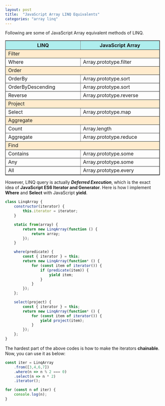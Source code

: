 ```yaml
---
layout: post
title:  "JavaScript Array LINQ Equivalents"
categories: "array linq"
---
```


Following are some of JavaScript Array equivalent methods of LINQ.

<table border="1" cellspacing="5" cellpadding="5" style="margin-bottom: 10px;">
	<tr bgcolor="AFEEEE">
		<th width="300">LINQ</th>
		<th width="300">JavaScript Array</th>
	</tr>
	<tr>
		<td colspan="2" bgcolor="FFEBCD">Filter</td>
	</tr>
	<tr>
		<td>Where</td>
		<td>Array.prototype.filter</td>
	</tr>
	<tr>
		<td colspan="2" bgcolor="FFEBCD">Order</td>
	</tr>
	<tr>
		<td>OrderBy</td>
		<td>Array.prototype.sort</td>
	</tr>
	<tr>
		<td>OrderByDescending</td>
		<td>Array.prototype.sort</td>
	</tr>
	<tr>
		<td>Reverse</td>
		<td>Array.prototype.reverse</td>
	</tr>
	<tr>
		<td colspan="2" bgcolor="FFEBCD">Project</td>
	</tr>
	<tr>
		<td>Select</td>
		<td>Array.prototype.map</td>
	</tr>
	<tr>
		<td colspan="2" bgcolor="FFEBCD">Aggregate</td>
	</tr>
	<tr>
		<td>Count</td>
		<td>Array.length</td>
	</tr>
	<tr>
		<td>Aggregate</td>
		<td>Array.prototype.reduce</td>
	</tr>
	<tr>
		<td colspan="2" bgcolor="FFEBCD">Find</td>
	</tr>
	<tr>
		<td>Contains</td>
		<td>Array.prototype.some</td>
	</tr>
	<tr>
		<td>Any</td>
		<td>Array.prototype.some</td>
	</tr>
	<tr>
		<td>All</td>
		<td>Array.prototype.every</td>
	</tr>
</table>

However, LINQ query is actually ***Deferred Execution***, which is the exact idea of **JavaScript ES6 Iterator and Generator**. Here is how I implement **Where** and **Select** with JavaScript **yield**.

```javascript
class LinqArray {
	constructor(iterator) {
		this.iterator = iterator;
	}

	static from(array) {
		return new LinqArray(function () {
			return array;
		});
	}

	where(predicate) {
		const { iterator } = this;
		return new LinqArray(function* () {
			for (const item of iterator()) {
				if (predicate(item)) {
					yield item;
				}
			}
		});
	};

	select(project) {
		const { iterator } = this;
		return new LinqArray(function* () {
			for (const item of iterator()) {
				yield project(item);
			}
		});
	};
}
```

The hardest part of the above codes is how to make the iterators **chainable**. Now, you can use it as below:

```javascript
const iter = LinqArray
	.from([3,4,6,7])
	.where(n => n % 2 === 0)
	.select(n => n * 2)
	.iterator();

for (const n of iter) {
	console.log(n);
}
```
